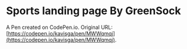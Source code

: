 # Sports landing page By GreenSock

A Pen created on CodePen.io. Original URL: [https://codepen.io/kavisga/pen/MWWqmqj](https://codepen.io/kavisga/pen/MWWqmqj).

